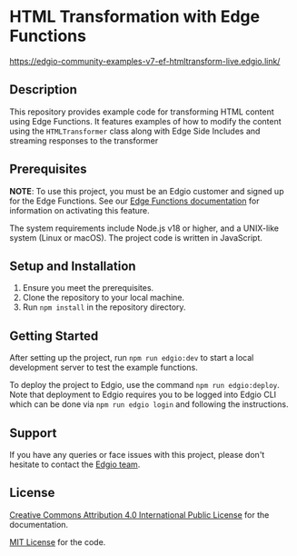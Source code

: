 # HTML Transformation with Edge Functions

https://edgio-community-examples-v7-ef-htmltransform-live.edgio.link/

## Description

This repository provides example code for transforming HTML content using Edge Functions. It features examples of how to modify the content using the `HTMLTransformer` class along with Edge Side Includes and streaming responses to the transformer

## Prerequisites

**NOTE**: To use this project, you must be an Edgio customer and signed up for the Edge Functions. See our [Edge Functions documentation](https://docs.edg.io/guides/v7/edge-functions) for information on activating this feature.

The system requirements include Node.js v18 or higher, and a UNIX-like system (Linux or macOS). The project code is written in JavaScript.

## Setup and Installation

1. Ensure you meet the prerequisites.
2. Clone the repository to your local machine.
3. Run `npm install` in the repository directory.

## Getting Started

After setting up the project, run `npm run edgio:dev` to start a local development server to test the example functions.

To deploy the project to Edgio, use the command `npm run edgio:deploy`. Note that deployment to Edgio requires you to be
logged into Edgio CLI which can be done via `npm run edgio login` and following the instructions.

## Support

If you have any queries or face issues with this project, please don't hesitate to contact
the [Edgio team](https://edg.io/contact-support/).

## License

[Creative Commons Attribution 4.0 International Public License](LICENSE-CONTENT) for the documentation.

[MIT License](LICENSE-CODE) for the code.
